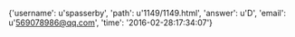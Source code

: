 {'username': u'spasserby', 'path': u'1149/1149.html', 'answer': u'D', 'email': u'569078986@qq.com', 'time': '2016-02-28:17:34:07'}
